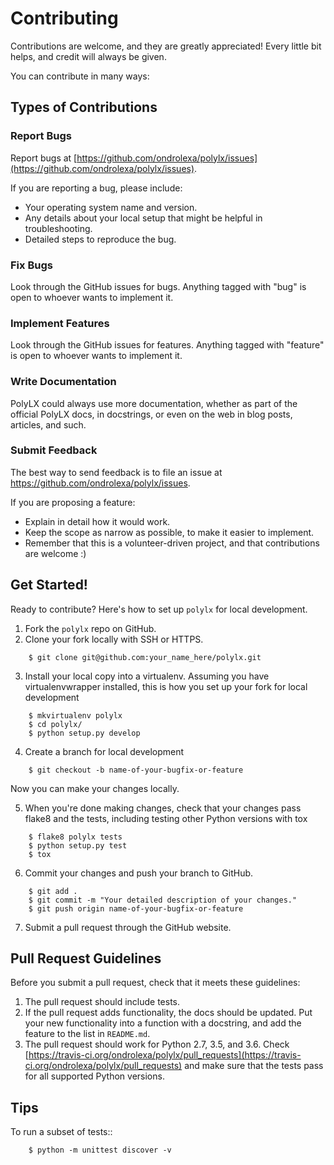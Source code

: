# Contributing

Contributions are welcome, and they are greatly appreciated! Every
little bit helps, and credit will always be given.

You can contribute in many ways:

## Types of Contributions

### Report Bugs

Report bugs at [https://github.com/ondrolexa/polylx/issues](https://github.com/ondrolexa/polylx/issues).

If you are reporting a bug, please include:

* Your operating system name and version.
* Any details about your local setup that might be helpful in troubleshooting.
* Detailed steps to reproduce the bug.

### Fix Bugs

Look through the GitHub issues for bugs. Anything tagged with "bug"
is open to whoever wants to implement it.

### Implement Features

Look through the GitHub issues for features. Anything tagged with "feature"
is open to whoever wants to implement it.

### Write Documentation

PolyLX could always use more documentation, whether as part of the
official PolyLX docs, in docstrings, or even on the web in blog posts,
articles, and such.

### Submit Feedback

The best way to send feedback is to file an issue at https://github.com/ondrolexa/polylx/issues.

If you are proposing a feature:

* Explain in detail how it would work.
* Keep the scope as narrow as possible, to make it easier to implement.
* Remember that this is a volunteer-driven project, and that contributions
  are welcome :)

## Get Started!

Ready to contribute? Here's how to set up `polylx` for local development.

1. Fork the `polylx` repo on GitHub.
2. Clone your fork locally with SSH or HTTPS.
```
    $ git clone git@github.com:your_name_here/polylx.git
```
3. Install your local copy into a virtualenv. Assuming you have virtualenvwrapper installed, this is how you set up your fork for local development
```
    $ mkvirtualenv polylx
    $ cd polylx/
    $ python setup.py develop
```
4. Create a branch for local development
```
    $ git checkout -b name-of-your-bugfix-or-feature
```
   Now you can make your changes locally.

5. When you're done making changes, check that your changes pass flake8 and the tests, including testing other Python versions with tox
```
    $ flake8 polylx tests
    $ python setup.py test
    $ tox
```

6. Commit your changes and push your branch to GitHub.
```
    $ git add .
    $ git commit -m "Your detailed description of your changes."
    $ git push origin name-of-your-bugfix-or-feature
```
7. Submit a pull request through the GitHub website.

## Pull Request Guidelines

Before you submit a pull request, check that it meets these guidelines:

1. The pull request should include tests.
2. If the pull request adds functionality, the docs should be updated. Put
   your new functionality into a function with a docstring, and add the
   feature to the list in ``README.md``.
3. The pull request should work for Python 2.7, 3.5, and 3.6. Check
   [https://travis-ci.org/ondrolexa/polylx/pull_requests](https://travis-ci.org/ondrolexa/polylx/pull_requests)
   and make sure that the tests pass for all supported Python versions.

Tips
----

To run a subset of tests::
```
    $ python -m unittest discover -v
```

